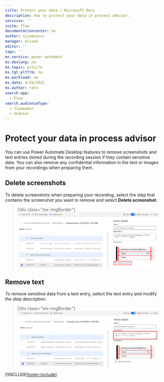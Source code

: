 ```yaml
---
title: Protect your data | Microsoft Docs
description: How to protect your data in process advisor.
services: ''
suite: flow
documentationcenter: na
author: nijemcevic 
manager: kvivek
editor: ''
tags: ''
ms.service: power-automate
ms.devlang: na
ms.topic: article
ms.tgt_pltfrm: na
ms.workload: na
ms.date: 4/26/2021
ms.author: tatn
search.app: 
  - Flow
search.audienceType: 
  - flowmaker
  - enduser
---
```


# Protect your data in process advisor

You can use Power Automate Desktop features to remove screenshots and text entries stored during the recording session if they contain sensitive data. You can also remove any confidential information in the text or images from your recordings when preparing them.

## Delete screenshots

To delete screenshots when preparing your recording, select the step that contains the screenshot you want to remove and select **Delete screenshot**.

> [!div class="mx-imgBorder"]
> ![Delete screenshot](media/delete-screenshot.png "Select 'delete screenshot'")

## Remove text

To remove sensitive data from a text entry, select the text entry and modify the step description.

> [!div class="mx-imgBorder"]
> ![Remove text](media/remove-text.png "Modify the description")

[!INCLUDE[footer-include](includes/footer-banner.md)]